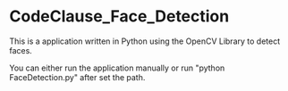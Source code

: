 # CodeClause_Face_Detection

This is a application written in Python using the OpenCV Library to detect faces.

You can either run the application manually or run "python FaceDetection.py" after set the path.
